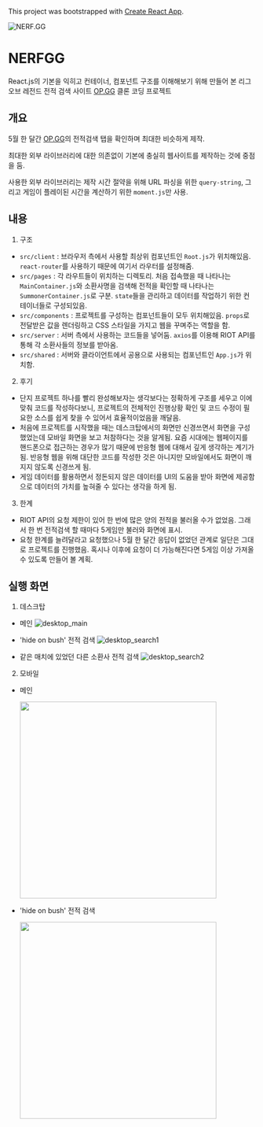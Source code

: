This project was bootstrapped with [Create React App](https://github.com/facebook/create-react-app).

![NERF.GG](./public/images/logo.png "NERF.GG")

# NERFGG

React.js의 기본을 익히고 컨테이너, 컴포넌트 구조를 이해해보기 위해 만들어 본 리그 오브 레전드 전적 검색 사이트 [OP.GG](https://www.op.gg) 클론 코딩 프로젝트

## 개요

5월 한 달간 [OP.GG](https://www.op.gg/)의 전적검색 탭을 확인하며 최대한 비슷하게 제작.

최대한 외부 라이브러리에 대한 의존없이 기본에 충실히 웹사이트를 제작하는 것에 중점을 둠.

사용한 외부 라이브러리는 제작 시간 절약을 위해 URL 파싱을 위한 `query-string`, 그리고 게임이 플레이된 시간을 계산하기 위한 `moment.js`만 사용.

## 내용

1. 구조
  - `src/client` : 브라우저 측에서 사용할 최상위 컴포넌트인 `Root.js`가 위치해있음. `react-router`를 사용하기 때문에 여기서 라우터를 설정해줌.
  - `src/pages` : 각 라우트들이 위치하는 디렉토리. 처음 접속했을 때 나타나는 `MainContainer.js`와 소환사명을 검색해 전적을 확인할 때 나타나는 `SummonerContainer.js`로 구분. `state`들을 관리하고 데이터를 작업하기 위한 컨테이너들로 구성되있음.
  - `src/components` : 프로젝트를 구성하는 컴포넌트들이 모두 위치해있음. `props`로 전달받은 값을 렌더링하고 CSS 스타일을 가지고 웹을 꾸며주는 역할을 함.
  - `src/server` : 서버 측에서 사용하는 코드들을 넣어둠. `axios`를 이용해 RIOT API를 통해 각 소환사들의 정보를 받아옴.
  - `src/shared` : 서버와 클라이언트에서 공용으로 사용되는 컴포넌트인 `App.js`가 위치함.

2. 후기
  - 단지 프로젝트 하나를 빨리 완성해보자는 생각보다는 정확하게 구조를 세우고 이에 맞춰 코드를 작성하다보니, 프로젝트의 전체적인 진행상황 확인 및 코드 수정이 필요한 소스를 쉽게 찾을 수 있어서 효율적이었음을 깨달음.
  - 처음에 프로젝트를 시작했을 때는 데스크탑에서의 화면만 신경쓰면서 화면을 구성했었는데 모바일 화면을 보고 처참하다는 것을 알게됨. 요즘 시대에는 웹페이지를 핸드폰으로 접근하는 경우가 많기 때문에 반응형 웹에 대해서 깊게 생각하는 계기가 됨. 반응형 웹을 위해 대단한 코드를 작성한 것은 아니지만 모바일에서도 화면이 깨지지 않도록 신경쓰게 됨.
  - 게임 데이터를 활용하면서 정돈되지 않은 데이터를 UI의 도움을 받아 화면에 제공함으로 데이터의 가치를 높혀줄 수 있다는 생각을 하게 됨.

3. 한계
  - RIOT API의 요청 제한이 있어 한 번에 많은 양의 전적을 불러올 수가 없었음. 그래서 한 번 전적검색 할 때마다 5게임만 불러와 화면에 표시.
  - 요청 한계를 늘려달라고 요청했으나 5월 한 달간 응답이 없었던 관계로 일단은 그대로 프로젝트를 진행했음. 혹시나 이후에 요청이 더 가능해진다면 5게임 이상 가져올 수 있도록 만들어 볼 계획.

## 실행 화면

1. 데스크탑
  - 메인
    ![desktop_main](./public/images/desktop_main.png)

  - 'hide on bush' 전적 검색
    ![desktop_search1](./public/images/desktop_search1.png)

  - 같은 매치에 있었던 다른 소환사 전적 검색
    ![desktop_search2](./public/images/desktop_search2.png)

2. 모바일
  - 메인

    <img src="./public/images/mobile_main.png" width="400">

  - 'hide on bush' 전적 검색
  
    <img src="./public/images/mobile_search.png" width="400">